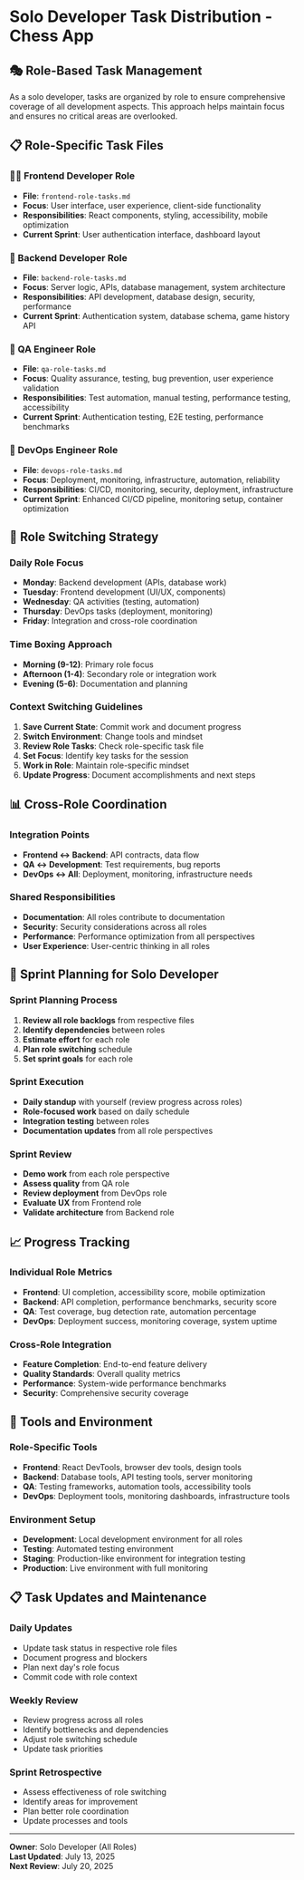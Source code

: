 # Solo Developer Task Distribution - Chess App

## 🎭 Role-Based Task Management

As a solo developer, tasks are organized by role to ensure comprehensive coverage of all development aspects. This approach helps maintain focus and ensures no critical areas are overlooked.

## 📋 Role-Specific Task Files

### 👨‍💻 Frontend Developer Role
- **File**: `frontend-role-tasks.md`
- **Focus**: User interface, user experience, client-side functionality
- **Responsibilities**: React components, styling, accessibility, mobile optimization
- **Current Sprint**: User authentication interface, dashboard layout

### 🔧 Backend Developer Role  
- **File**: `backend-role-tasks.md`
- **Focus**: Server logic, APIs, database management, system architecture
- **Responsibilities**: API development, database design, security, performance
- **Current Sprint**: Authentication system, database schema, game history API

### 🧪 QA Engineer Role
- **File**: `qa-role-tasks.md`
- **Focus**: Quality assurance, testing, bug prevention, user experience validation
- **Responsibilities**: Test automation, manual testing, performance testing, accessibility
- **Current Sprint**: Authentication testing, E2E testing, performance benchmarks

### 🚀 DevOps Engineer Role
- **File**: `devops-role-tasks.md`
- **Focus**: Deployment, monitoring, infrastructure, automation, reliability
- **Responsibilities**: CI/CD, monitoring, security, deployment, infrastructure
- **Current Sprint**: Enhanced CI/CD pipeline, monitoring setup, container optimization

## 🔄 Role Switching Strategy

### Daily Role Focus
- **Monday**: Backend development (APIs, database work)
- **Tuesday**: Frontend development (UI/UX, components)
- **Wednesday**: QA activities (testing, automation)
- **Thursday**: DevOps tasks (deployment, monitoring)
- **Friday**: Integration and cross-role coordination

### Time Boxing Approach
- **Morning (9-12)**: Primary role focus
- **Afternoon (1-4)**: Secondary role or integration work
- **Evening (5-6)**: Documentation and planning

### Context Switching Guidelines
1. **Save Current State**: Commit work and document progress
2. **Switch Environment**: Change tools and mindset
3. **Review Role Tasks**: Check role-specific task file
4. **Set Focus**: Identify key tasks for the session
5. **Work in Role**: Maintain role-specific mindset
6. **Update Progress**: Document accomplishments and next steps

## 📊 Cross-Role Coordination

### Integration Points
- **Frontend ↔ Backend**: API contracts, data flow
- **QA ↔ Development**: Test requirements, bug reports
- **DevOps ↔ All**: Deployment, monitoring, infrastructure needs

### Shared Responsibilities
- **Documentation**: All roles contribute to documentation
- **Security**: Security considerations across all roles
- **Performance**: Performance optimization from all perspectives
- **User Experience**: User-centric thinking in all roles

## 🎯 Sprint Planning for Solo Developer

### Sprint Planning Process
1. **Review all role backlogs** from respective files
2. **Identify dependencies** between roles
3. **Estimate effort** for each role
4. **Plan role switching** schedule
5. **Set sprint goals** for each role

### Sprint Execution
- **Daily standup** with yourself (review progress across roles)
- **Role-focused work** based on daily schedule
- **Integration testing** between roles
- **Documentation updates** from all role perspectives

### Sprint Review
- **Demo work** from each role perspective
- **Assess quality** from QA role
- **Review deployment** from DevOps role
- **Evaluate UX** from Frontend role
- **Validate architecture** from Backend role

## 📈 Progress Tracking

### Individual Role Metrics
- **Frontend**: UI completion, accessibility score, mobile optimization
- **Backend**: API completion, performance benchmarks, security score
- **QA**: Test coverage, bug detection rate, automation percentage
- **DevOps**: Deployment success, monitoring coverage, system uptime

### Cross-Role Integration
- **Feature Completion**: End-to-end feature delivery
- **Quality Standards**: Overall quality metrics
- **Performance**: System-wide performance benchmarks
- **Security**: Comprehensive security coverage

## 🔧 Tools and Environment

### Role-Specific Tools
- **Frontend**: React DevTools, browser dev tools, design tools
- **Backend**: Database tools, API testing tools, server monitoring
- **QA**: Testing frameworks, automation tools, accessibility tools
- **DevOps**: Deployment tools, monitoring dashboards, infrastructure tools

### Environment Setup
- **Development**: Local development environment for all roles
- **Testing**: Automated testing environment
- **Staging**: Production-like environment for integration testing
- **Production**: Live environment with full monitoring

## 📋 Task Updates and Maintenance

### Daily Updates
- Update task status in respective role files
- Document progress and blockers
- Plan next day's role focus
- Commit code with role context

### Weekly Review
- Review progress across all roles
- Identify bottlenecks and dependencies
- Adjust role switching schedule
- Update task priorities

### Sprint Retrospective
- Assess effectiveness of role switching
- Identify areas for improvement
- Plan better role coordination
- Update processes and tools

---
**Owner**: Solo Developer (All Roles)  
**Last Updated**: July 13, 2025  
**Next Review**: July 20, 2025
